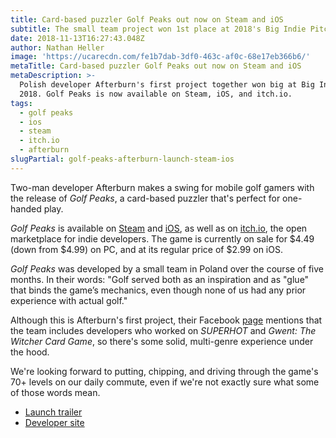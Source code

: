 ```yaml
---
title: Card-based puzzler Golf Peaks out now on Steam and iOS
subtitle: The small team project won 1st place at 2018's Big Indie Pitch in Poznań
date: 2018-11-13T16:27:43.048Z
author: Nathan Heller
image: 'https://ucarecdn.com/fe1b7dab-3df0-463c-af0c-68e17eb366b6/'
metaTitle: Card-based puzzler Golf Peaks out now on Steam and iOS
metaDescription: >-
  Polish developer Afterburn's first project together won big at Big Indie Pitch
  2018. Golf Peaks is now available on Steam, iOS, and itch.io.
tags:
  - golf peaks
  - ios
  - steam
  - itch.io
  - afterburn
slugPartial: golf-peaks-afterburn-launch-steam-ios
---
```

Two-man developer Afterburn makes a swing for mobile golf gamers with the release of _Golf Peaks_, a card-based puzzler that's perfect for one-handed play.

_Golf Peaks_ is available on [Steam](https://store.steampowered.com/app/923260/Golf_Peaks/) and [iOS](https://itunes.apple.com/us/app/golf-peaks/id1419542293), as well as on [itch.io](https://afterburn.itch.io/golf-peaks), the open marketplace for indie developers. The game is currently on sale for $4.49 (down from $4.99) on PC, and at its regular price of $2.99 on iOS.

_Golf Peaks_ was developed by a small team in Poland over the course of five months. In their words: "Golf served both as an inspiration and as "glue" that binds the game’s mechanics, even though none of us had any prior experience with actual golf."

Although this is Afterburn's first project, their Facebook [page](https://www.facebook.com/pg/afterburngames/about/) mentions that the team includes developers who worked on _SUPERHOT_ and _Gwent: The Witcher Card Game_, so there's some solid, multi-genre experience under the hood.

We're looking forward to putting, chipping, and driving through the game's 70+ levels on our daily commute, even if we're not exactly sure what some of those words mean. 

* [Launch trailer](https://youtu.be/Sxn4ArCnTQ0)
* [Developer site](http://afterburn.games/)
